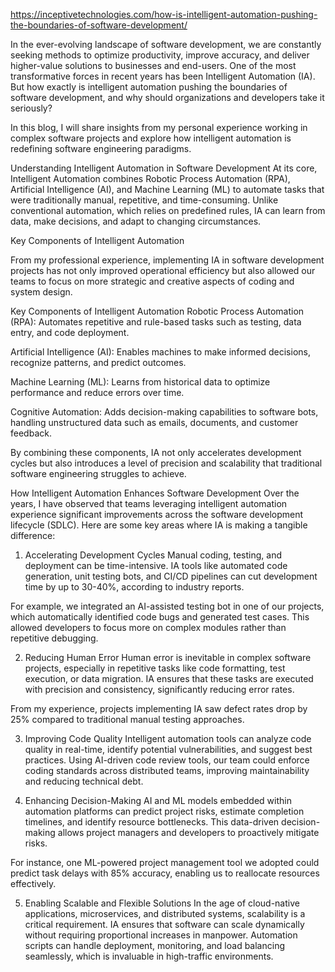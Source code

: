 https://inceptivetechnologies.com/how-is-intelligent-automation-pushing-the-boundaries-of-software-development/

In the ever-evolving landscape of software development, we are constantly seeking methods to optimize productivity, improve accuracy, and deliver higher-value solutions to businesses and end-users. One of the most transformative forces in recent years has been Intelligent Automation (IA). But how exactly is intelligent automation pushing the boundaries of software development, and why should organizations and developers take it seriously?

In this blog, I will share insights from my personal experience working in complex software projects and explore how intelligent automation is redefining software engineering paradigms.

Understanding Intelligent Automation in Software Development
At its core, Intelligent Automation combines Robotic Process Automation (RPA), Artificial Intelligence (AI), and Machine Learning (ML) to automate tasks that were traditionally manual, repetitive, and time-consuming. Unlike conventional automation, which relies on predefined rules, IA can learn from data, make decisions, and adapt to changing circumstances.

Key Components of Intelligent Automation

From my professional experience, implementing IA in software development projects has not only improved operational efficiency but also allowed our teams to focus on more strategic and creative aspects of coding and system design.

Key Components of Intelligent Automation
Robotic Process Automation (RPA): Automates repetitive and rule-based tasks such as testing, data entry, and code deployment.

Artificial Intelligence (AI): Enables machines to make informed decisions, recognize patterns, and predict outcomes.

Machine Learning (ML): Learns from historical data to optimize performance and reduce errors over time.

Cognitive Automation: Adds decision-making capabilities to software bots, handling unstructured data such as emails, documents, and customer feedback.

By combining these components, IA not only accelerates development cycles but also introduces a level of precision and scalability that traditional software engineering struggles to achieve.

How Intelligent Automation Enhances Software Development
Over the years, I have observed that teams leveraging intelligent automation experience significant improvements across the software development lifecycle (SDLC). Here are some key areas where IA is making a tangible difference:

1. Accelerating Development Cycles
Manual coding, testing, and deployment can be time-intensive. IA tools like automated code generation, unit testing bots, and CI/CD pipelines can cut development time by up to 30-40%, according to industry reports.

For example, we integrated an AI-assisted testing bot in one of our projects, which automatically identified code bugs and generated test cases. This allowed developers to focus more on complex modules rather than repetitive debugging.

2. Reducing Human Error
Human error is inevitable in complex software projects, especially in repetitive tasks like code formatting, test execution, or data migration. IA ensures that these tasks are executed with precision and consistency, significantly reducing error rates.

From my experience, projects implementing IA saw defect rates drop by 25% compared to traditional manual testing approaches.

3. Improving Code Quality
Intelligent automation tools can analyze code quality in real-time, identify potential vulnerabilities, and suggest best practices. Using AI-driven code review tools, our team could enforce coding standards across distributed teams, improving maintainability and reducing technical debt.

4. Enhancing Decision-Making
AI and ML models embedded within automation platforms can predict project risks, estimate completion timelines, and identify resource bottlenecks. This data-driven decision-making allows project managers and developers to proactively mitigate risks.

For instance, one ML-powered project management tool we adopted could predict task delays with 85% accuracy, enabling us to reallocate resources effectively.

5. Enabling Scalable and Flexible Solutions
In the age of cloud-native applications, microservices, and distributed systems, scalability is a critical requirement. IA ensures that software can scale dynamically without requiring proportional increases in manpower. Automation scripts can handle deployment, monitoring, and load balancing seamlessly, which is invaluable in high-traffic environments.
